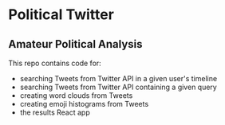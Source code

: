 # Political Twitter
## Amateur Political Analysis

This repo contains code for:
* searching Tweets from Twitter API in a given user's timeline
* searching Tweets from Twitter API containing a given query
* creating word clouds from Tweets
* creating emoji histograms from Tweets
* the results React app
